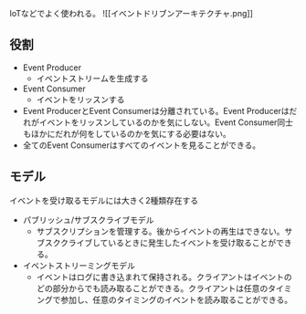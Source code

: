IoTなどでよく使われる。
![[イベントドリブンアーキテクチャ.png]]

## 役割
- Event Producer
	- イベントストリームを生成する
- Event Consumer
	- イベントをリッスンする
- Event ProducerとEvent Consumerは分離されている。Event Producerはだれがイベントをリッスンしているのかを気にしない。Event Consumer同士もほかにだれが何をしているのかを気にする必要はない。
- 全てのEvent Consumerはすべてのイベントを見ることができる。

## モデル
イベントを受け取るモデルには大きく2種類存在する
- パブリッシュ/サブスクライブモデル
	- サブスクリプションを管理する。後からイベントの再生はできない。サブスククライブしているときに発生したイベントを受け取ることができる。
-   イベントストリーミングモデル
	- イベントはログに書き込まれて保持される。クライアントはイベントのどの部分からでも読み取ることができる。クライアントは任意のタイミングで参加し、任意のタイミングのイベントを読み取ることができる。
